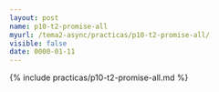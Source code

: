 ```yaml
---
layout: post
name: p10-t2-promise-all
myurl: /tema2-async/practicas/p10-t2-promise-all/
visible: false
date: 0000-01-11
---
```


{% include practicas/p10-t2-promise-all.md %}
